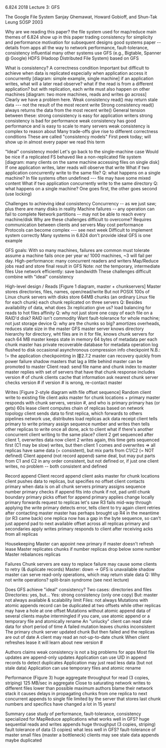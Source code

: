 6.824 2018 Lecture 3: GFS

The Google File System
Sanjay Ghemawat, Howard Gobioff, and Shun-Tak Leung
SOSP 2003

Why are we reading this paper?
  the file system used for map/reduce
  main themes of 6.824 show up in this paper
    trading consistency for simplicity and performance
    motivation for subsequent designs
  good systems paper -- details from apps all the way to network
    performance, fault-tolerance, consistency
  influential
    many other systems use GFS (e.g., Bigtable, Spanner @ Google)
    HDFS (Hadoop Distributed File System) based on GFS


What is consistency?
  A correctness condition
  Important but difficult to achieve when data is replicated
    especially when application access it concurrently
    [diagram: simple example, single machine]
    if an application writes, what will a later read observe?
      what if the read is from a different application?
    but with replication, each write must also happen on other machines
    [diagram: two more machines, reads and writes go across]
    Clearly we have a problem here.
  Weak consistency
    read() may return stale data  --- not the result of the most recent write
  Strong consistency
    read() always returns the data from the most recent write()
  General tension between these:
    strong consistency is easy for application writers
    strong consistency is bad for performance
    weak consistency has good performance and is easy to scale to many servers
    weak consistency is complex to reason about
  Many trade-offs give rise to different correctness conditions
    These are called "consistency models"
    First peek today; will show up in almost every paper we read this term

"Ideal" consistency model
  Let's go back to the single-machine case
  Would be nice if a replicated FS behaved like a non-replicated file system
    [diagram: many clients on the same machine accessing files on single disk]
  If one application writes, later reads will observe that write
  What if two application concurrently write to the same file?
    Q: what happens on a single machine?
    In file systems often undefined  --- file may have some mixed content
  What if two application concurrently write to the same directory
    Q: what happens on a single machine?
    One goes first, the other goes second (use locking)

Challenges to achieving ideal consistency
  Concurrency -- as we just saw; plus there are many disks in reality
  Machine failures -- any operation can fail to complete
  Network partitions -- may not be able to reach every machine/disk
  Why are these challenges difficult to overcome?
    Requires communication between clients and servers
      May cost performance
    Protocols can become complex --- see next week
      Difficult to implement system correctly
    Many systems in 6.824 don't provide ideal
      GFS is one example

GFS goals:
  With so many machines, failures are common
    must tolerate
    assume a machine fails once per year
    w/ 1000 machines, ~3 will fail per day.
  High-performance: many concurrent readers and writers
    Map/Reduce jobs read and store final result in GFS
    Note: *not* the temporary, intermediate files
  Use network efficiently: save bandwidth
  These challenges difficult combine with "ideal" consistency

High-level design / Reads
  [Figure 1 diagram, master + chunkservers]
  Master stores directories, files, names, open/read/write
    But not POSIX
  100s of Linux chunk servers with disks
    store 64MB chunks (an ordinary Linux file for each chunk)
    each chunk replicated on three servers
    Q: Besides availability of data, what does 3x replication give us?
       load balancing for reads to hot files
       affinity
    Q: why not just store one copy of each file on a RAID'd disk?
       RAID isn't commodity
       Want fault-tolerance for whole machine; not just storage device
    Q: why are the chunks so big?
       amortizes overheads, reduces state size in the master
  GFS master server knows directory hierarchy
    for directory, wht files are in it
    for file, knows chunk servers for each 64 MB
    master keeps state in memory
      64 bytes of metadata per each chunk
    master has private recoverable database for metadata
      operation log flushed to disk
      occasional asynchronous compression info checkpoint
      N.B.: != the application checkpointing in 搂2.7.2
      master can recovery quickly from power failure
    shadow masters that lag a little behind master
      can be promoted to master
  Client read:
    send file name and chunk index to master
    master replies with set of servers that have that chunk
      response includes version # of chunk
      clients cache that information
    ask nearest chunk server
      checks version #
      if version # is wrong, re-contact master

Writes
  [Figure 2-style diagram with file offset sequence]
  Random client write to existing file
    client asks master for chunk locations + primary
    master responds with chunk servers, version #, and who is primary
      primary has (or gets) 60s lease
    client computes chain of replicas based on network topology
    client sends data to first replica, which forwards to others
      pipelines network use, distributes load
    replicas ack data receipt
    client tells primary to write
      primary assign sequence number and writes
      then tells other replicas to write
      once all done, ack to client
    what if there's another concurrent client writing to the same place?
      client 2 get sequenced after client 1, overwrites data
      now client 2 writes again, this time gets sequenced first (C1 may be slow)
      writes, but then client 1 comes and overwrites
      => all replicas have same data (= consistent), but mix parts from C1/C2
         (= NOT defined)
  Client append (not record append)
    same deal, but may put parts from C1 and C2 in any order
    consistent, but not defined
    or, if just one client writes, no problem -- both consistent and defined

Record append
  Client record append
    client asks master for chunk locations
    client pushes data to replicas, but specifies no offset
    client contacts primary when data is on all chunk servers
      primary assigns sequence number
      primary checks if append fits into chunk
        if not, pad until chunk boundary
      primary picks offset for append
      primary applies change locally
      primary forwards request to replicas
      let's saw R3 fails mid-way through applying the write
      primary detects error, tells client to try again
    client retries after contacting master
      master has perhaps brought up R4 in the meantime (or R3 came back)
      one replica now has a gap in the byte sequence, so can't just append
      pad to next available offset across all replicas
      primary and secondaries apply writes
      primary responds to client after receiving acks from all replicas

Housekeeping
  Master can appoint new primary if master doesn't refresh lease
  Master replicates chunks if number replicas drop below some number
  Master rebalances replicas

Failures
  Chunk servers are easy to replace
    failure may cause some clients to retry (& duplicate records)
  Master: down -> GFS is unavailable
    shadow master can serve read-only operations, which may return stale data
    Q: Why not write operations?
	  split-brain syndrome (see next lecture)

Does GFS achieve "ideal" consistency?
  Two cases: directories and files
  Directories: yes, but...
    Yes: strong consistency (only one copy)
    But: master not always available & scalability limit
  Files: not always
    Mutations with atomic appends
	  record can be duplicated at two offsets
    while other replicas may have a hole at one offset
    Mutations without atomic append
      data of several clients maybe intermingled
      if you care, use atomic append or a temporary file and atomically rename
  An "unlucky" client can read stale data for short period of time
    A failed mutation leaves chunks inconsistent
      The primary chunk server updated chunk
      But then failed and the replicas are out of date
    A client may read an not-up-to-date chunk
    When client refreshes lease it will learn about new version #

Authors claims weak consistency is not a big problems for apps
  Most file updates are append-only updates
    Application can use UID in append records to detect duplicates
    Application may just read less data (but not stale data)
  Application can use temporary files and atomic rename

Performance (Figure 3)
  huge aggregate throughput for read (3 copies, striping)
    125 MB/sec in aggregate
    Close to saturating network
  writes to different files lower than possible maximum
    authors blame their network stack
    it causes delays in propagating chunks from one replica to next
  concurrent appends to single file
    limited by the server that stores last chunk
  numbers and specifics have changed a lot in 15 years!

Summary
  case study of performance, fault-tolerance, consistency
    specialized for MapReduce applications
  what works well in GFS?
    huge sequential reads and writes
    appends
    huge throughput (3 copies, striping)
    fault tolerance of data (3 copies)
  what less well in GFS?
    fault-tolerance of master
    small files (master a bottleneck)
    clients may see stale data
    appends maybe duplicated

